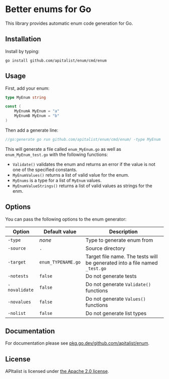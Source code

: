# Better enums for Go

This library provides automatic enum code generation for Go.

## Installation

Install by typing:

```
go install github.com/apitalist/enum/cmd/enum
```

## Usage

First, add your enum:

```go
type MyEnum string

const (
    MyEnumA MyEnum = "a"
    MyEnumB MyEnum = "b"
)
```

Then add a generate line:

```go
//go:generate go run github.com/apitalist/enum/cmd/enum/ -type MyEnum
```

This will generate a file called `enum_MyEnum.go` as well as `enum_MyEnum_test.go` with the following functions:

- `Validate()` validates the enum and returns an error if the value is not one of the specified constants.
- `MyEnumValues()` returns a list of valid value for the enum.
- `MyEnums` is a type for a list of `MyEnum` values.
- `MyEnumValueStrings()` returns a list of valid values as strings for the enm.

## Options

You can pass the following options to the enum generator:

| Option        | Default value      | Description                                                                |
|---------------|--------------------|----------------------------------------------------------------------------|
| `-type`       | *none*             | Type to generate enum from                                                 |
| `-source`     | `.`                | Source directory                                                           |
| `-target`     | `enum_TYPENAME.go` | Target file name. The tests will be generated into a file named `_test.go` |
| `-notests`    | `false`            | Do not generate tests                                                      |
| `-novalidate` | `false`            | Do not generate `Validate()` functions                                     |
| `-novalues`   | `false`            | Do not generate `Values()` functions                                       |
| `-nolist`     | `false`            | Do not generate list types                                                 |

## Documentation

For documentation please see [pkg.go.dev/github.com/apitalist/enum](https://pkg.go.dev/github.com/apitalist/enum).

## License

APItalist is licensed under [the Apache 2.0 license](LICENSE).
